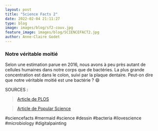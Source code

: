 ```yaml
---
layout: post
title: "Science Facts 2"
date: 2022-02-04 21:11:27
type: blog
image: images/blog/sf2-couv.jpg
feature_image: images/blog/SCIENCEFACT2.jpg
author: Anne-Claire Godet
---
```

### Notre véritable moitié

Selon une estimation parue en 2016, nous avons à peu près autant de cellules humaines dans notre corps que de bactéries. La plus grande concentration est dans le colon, suivi par la plaque dentaire. Peut-on dire que notre véritable moitié est une bactérie ? 😄


SOURCES :

> <a href="https://journals.plos.org/plosbiology/article?id=10.1371/journal.pbio.1002533">Article de PLOS </a>

> <a href="https://www.popsci.com/revisiting-bacteria-to-human-cell-ratio/">Article de Popular Science </a>

#sciencefacts #mermaid #science #dessin #bacteria #ilovescience #microbiology #digitalpainting

